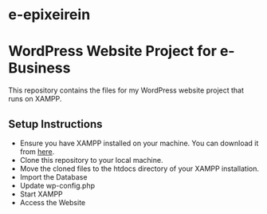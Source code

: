 # e-epixeirein
# WordPress Website Project for e-Business 

This repository contains the files for my WordPress website project that runs on XAMPP.

## Setup Instructions
- Ensure you have XAMPP installed on your machine. You can download it from [here](https://www.apachefriends.org/index.html).
- Clone this repository to your local machine.
- Move the cloned files to the htdocs directory of your XAMPP installation.
- Import the Database
- Update wp-config.php
- Start XAMPP
- Access the Website
